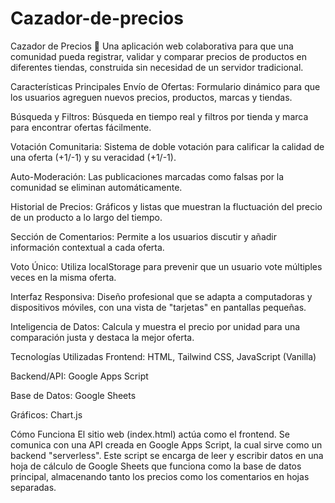 # Cazador-de-precios

Cazador de Precios 🛒
Una aplicación web colaborativa para que una comunidad pueda registrar, validar y comparar precios de productos en diferentes tiendas, construida sin necesidad de un servidor tradicional.

Características Principales
Envío de Ofertas: Formulario dinámico para que los usuarios agreguen nuevos precios, productos, marcas y tiendas.

Búsqueda y Filtros: Búsqueda en tiempo real y filtros por tienda y marca para encontrar ofertas fácilmente.

Votación Comunitaria: Sistema de doble votación para calificar la calidad de una oferta (+1/-1) y su veracidad (+1/-1).

Auto-Moderación: Las publicaciones marcadas como falsas por la comunidad se eliminan automáticamente.

Historial de Precios: Gráficos y listas que muestran la fluctuación del precio de un producto a lo largo del tiempo.

Sección de Comentarios: Permite a los usuarios discutir y añadir información contextual a cada oferta.

Voto Único: Utiliza localStorage para prevenir que un usuario vote múltiples veces en la misma oferta.

Interfaz Responsiva: Diseño profesional que se adapta a computadoras y dispositivos móviles, con una vista de "tarjetas" en pantallas pequeñas.

Inteligencia de Datos: Calcula y muestra el precio por unidad para una comparación justa y destaca la mejor oferta.

Tecnologías Utilizadas
Frontend: HTML, Tailwind CSS, JavaScript (Vanilla)

Backend/API: Google Apps Script

Base de Datos: Google Sheets

Gráficos: Chart.js

Cómo Funciona
El sitio web (index.html) actúa como el frontend. Se comunica con una API creada en Google Apps Script, la cual sirve como un backend "serverless". Este script se encarga de leer y escribir datos en una hoja de cálculo de Google Sheets que funciona como la base de datos principal, almacenando tanto los precios como los comentarios en hojas separadas.
